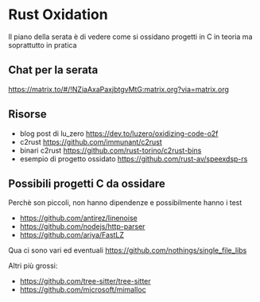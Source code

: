 # Rust Oxidation

Il piano della serata è di vedere come si ossidano progetti in C in teoria ma soprattutto in pratica

## Chat per la serata

https://matrix.to/#/!NZiaAxaPaxjbtgvMtG:matrix.org?via=matrix.org

## Risorse

- blog post di lu_zero https://dev.to/luzero/oxidizing-code-o2f
- c2rust https://github.com/immunant/c2rust
- binari c2rust https://github.com/rust-torino/c2rust-bins
- esempio di progetto ossidato https://github.com/rust-av/speexdsp-rs

## Possibili progetti C da ossidare

Perchè son piccoli, non hanno dipendenze e possibilmente hanno i test 

- https://github.com/antirez/linenoise
- https://github.com/nodejs/http-parser
- https://github.com/ariya/FastLZ

Qua ci sono vari ed eventuali https://github.com/nothings/single_file_libs

Altri più grossi:

- https://github.com/tree-sitter/tree-sitter
- https://github.com/microsoft/mimalloc
